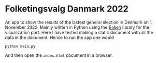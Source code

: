# Folketingsvalg Danmark 2022

An app to show the results of the lastest general election in Denmark on 1 November 2022.
Mainly written in Python using the [Bokeh](https://docs.bokeh.org/en/latest/) library for the visualization part.
Here I have tested making a static document with all the data in the document. Hence to run the app one would 
```
python main.py
```
And then open the `index.html` document in a browser.